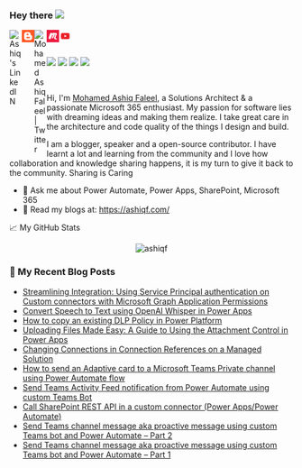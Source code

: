 ### Hey there <img src="https://media.giphy.com/media/hvRJCLFzcasrR4ia7z/giphy.gif" width="25px">
<a href="https://www.linkedin.com/in/ashiqf/">
  <img align="left" alt="Ashiq's LinkedIN" width="22px" src="https://raw.githubusercontent.com/peterthehan/peterthehan/master/assets/linkedin.svg" />
</a>
<a href="https://ashiqf.com">
  <img align="left" alt="Mohamed Ashiq Faleel | Blog" width="22px" src="https://github.com/edent/SuperTinyIcons/blob/master/images/svg/blogger.svg" />
</a>
<a href="https://twitter.com/AshiqfFaleel">
  <img align="left" alt="Mohamed Ashiq Faleel | Twitter" width="22px" src="https://raw.githubusercontent.com/peterthehan/peterthehan/master/assets/twitter.svg" />
</a>
<a href="https://www.meetup.com/cloudjourneyusergroup">
  <img align="left" alt="Cloud Journey User Group" width="22px" src="https://github.com/edent/SuperTinyIcons/blob/master/images/svg/meetup.svg" />
</a>
<a href="https://www.youtube.com/channel/UC8jaFS5wRoWiJovftvBXcQw">
  <img align="left" alt="Mohamed Ashiq Faleel Youtube Channel" width="22px" src="https://github.com/edent/SuperTinyIcons/blob/master/images/svg/youtube.svg" />
</a><br /><br />

![](https://img.shields.io/badge/Microsoft-MVP-blue)
![](https://img.shields.io/badge/Microsoft-MCT-red)
![](https://img.shields.io/badge/Microsoft%20365-Consultant-D03902)
![](https://img.shields.io/badge/Power%20Platform-Consultant-702670)


<br />

Hi, I'm [Mohamed Ashiq Faleel](https://ashiqf.com/), a Solutions Architect & a passionate Microsoft 365 enthusiast. My passion for software lies with dreaming ideas and making them realize. I take great care in the architecture and code quality of the things I design and build.

I am a blogger, speaker and a open-source contributor. I have learnt a lot and learning from the community and I love how collaboration and knowledge sharing happens, it is my turn to give it back to the community. Sharing is Caring
- 💬 Ask me about Power Automate, Power Apps, SharePoint, Microsoft 365
- 📰 Read my blogs at: https://ashiqf.com/

📈 My GitHub Stats

<p align="center"> <img src="https://github-readme-stats.vercel.app/api?username=ashiqf&show_icons=true&theme=gotham" alt="ashiqf" />
  
### 📙 My Recent Blog Posts
<!--START_SECTION:feed-->
* [Streamlining Integration: Using Service Principal authentication on Custom connectors with Microsoft Graph Application Permissions](https:&#x2F;&#x2F;ashiqf.com&#x2F;2023&#x2F;10&#x2F;28&#x2F;streamlining-integration-using-service-principal-authentication-on-custom-connectors-with-microsoft-graph-application-permissions&#x2F;)
* [Convert Speech to Text using OpenAI Whisper in Power Apps](https:&#x2F;&#x2F;ashiqf.com&#x2F;2023&#x2F;03&#x2F;19&#x2F;convert-speech-to-text-using-openai-whisper-in-power-apps&#x2F;)
* [How to copy an existing DLP Policy in Power Platform](https:&#x2F;&#x2F;ashiqf.com&#x2F;2023&#x2F;03&#x2F;19&#x2F;how-to-copy-an-existing-dlp-policy-in-power-platform&#x2F;)
* [Uploading Files Made Easy: A Guide to Using the Attachment Control in Power Apps](https:&#x2F;&#x2F;ashiqf.com&#x2F;2023&#x2F;03&#x2F;19&#x2F;uploading-files-made-easy-a-guide-to-using-the-attachment-control-in-power-apps&#x2F;)
* [Changing Connections in Connection References on a Managed Solution](https:&#x2F;&#x2F;ashiqf.com&#x2F;2023&#x2F;01&#x2F;31&#x2F;changing-connections-in-connection-references-on-a-managed-solution&#x2F;)
* [How to send an Adaptive card to a Microsoft Teams Private channel using Power Automate flow](https:&#x2F;&#x2F;ashiqf.com&#x2F;2022&#x2F;12&#x2F;31&#x2F;how-to-send-an-adaptive-card-to-a-microsoft-teams-private-channel-using-power-automate-flow&#x2F;)
* [Send Teams Activity Feed notification from Power Automate using custom Teams Bot](https:&#x2F;&#x2F;ashiqf.com&#x2F;2022&#x2F;06&#x2F;11&#x2F;send-teams-activity-feed-notification-from-power-automate-using-custom-teams-bot&#x2F;)
* [Call SharePoint REST API in a custom connector (Power Apps&#x2F;Power Automate)](https:&#x2F;&#x2F;ashiqf.com&#x2F;2022&#x2F;05&#x2F;29&#x2F;call-sharepoint-rest-api-in-a-custom-connector-power-apps-power-automate&#x2F;)
* [Send Teams channel message aka proactive message using custom Teams bot and Power Automate – Part 2](https:&#x2F;&#x2F;ashiqf.com&#x2F;2022&#x2F;03&#x2F;06&#x2F;send-teams-channel-message-aka-proactive-message-using-custom-teams-bot-and-power-automate-part-2&#x2F;)
* [Send Teams channel message aka proactive message using custom Teams bot and Power Automate – Part 1](https:&#x2F;&#x2F;ashiqf.com&#x2F;2022&#x2F;02&#x2F;28&#x2F;send-an-adaptive-card-message-in-teams-aka-proactive-message-using-custom-teams-bot-and-power-automate-part-1&#x2F;)
<!--END_SECTION:feed-->
